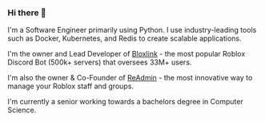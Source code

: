 ### Hi there 👋

I'm a Software Engineer primarily using Python. I use industry-leading tools such as Docker, Kubernetes, and Redis to create scalable applications. 

I'm the owner and Lead Developer of [Bloxlink](https://blox.link) - the most popular Roblox Discord Bot (500k+ servers) that oversees 33M+ users.

I'm also the owner & Co-Founder of [ReAdmin](https://readmin.app) - the most innovative way to manage your Roblox staff and groups.

I'm currently a senior working towards a bachelors degree in Computer Science.
